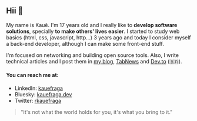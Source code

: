 ## Hii 👋

My name is Kauê. I'm 17 years old and I really like to **develop software solutions**, specially **to make others' lives easier**. I started to study web basics (html, css, javascript, http...) 3 years ago and today I consider myself a back-end developer, although I can make some front-end stuff.

I'm focused on networking and building open source tools. Also, I write technical articles and I post them in [my blog](https://kauefraga.dev/blog/), [TabNews](https://www.tabnews.com.br/kauefraga) and [Dev.to](https://dev.to/kauefraga) (🇧🇷).

#### You can reach me at:

- LinkedIn: [kauefraga](https://linkedin.com/in/kauefraga)
- Bluesky: [kauefraga.dev](https://bsky.app/profile/kauefraga.dev)
- Twitter: [rkauefraga](https://x.com/rkauefraga)

> "It's not what the world holds for you, it's what you bring to it."
